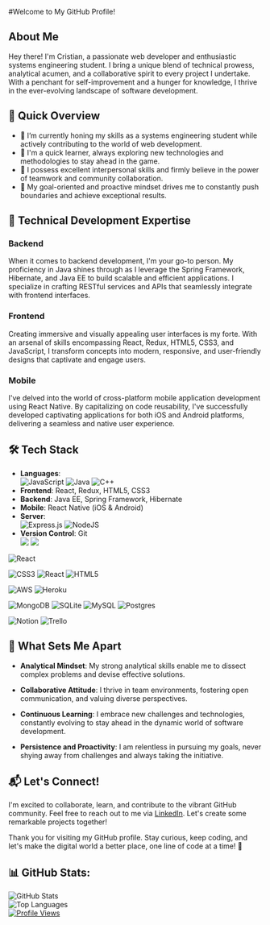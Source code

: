 #Welcome to My GitHub Profile!

## About Me

Hey there! I'm Cristian, a passionate web developer and enthusiastic systems engineering student. I bring a unique blend of technical prowess, analytical acumen, and a collaborative spirit to every project I undertake. With a penchant for self-improvement and a hunger for knowledge, I thrive in the ever-evolving landscape of software development.

## 🚀 Quick Overview

- 🔭 I’m currently honing my skills as a systems engineering student while actively contributing to the world of web development.
- 🌱 I'm a quick learner, always exploring new technologies and methodologies to stay ahead in the game.
- 💬 I possess excellent interpersonal skills and firmly believe in the power of teamwork and community collaboration.
- 🎯 My goal-oriented and proactive mindset drives me to constantly push boundaries and achieve exceptional results.

## 💼 Technical Development Expertise

### Backend 

When it comes to backend development, I'm your go-to person. My proficiency in Java shines through as I leverage the Spring Framework, Hibernate, and Java EE to build scalable and efficient applications. I specialize in crafting RESTful services and APIs that seamlessly integrate with frontend interfaces.

### Frontend

Creating immersive and visually appealing user interfaces is my forte. With an arsenal of skills encompassing React, Redux, HTML5, CSS3, and JavaScript, I transform concepts into modern, responsive, and user-friendly designs that captivate and engage users.

### Mobile

I've delved into the world of cross-platform mobile application development using React Native. By capitalizing on code reusability, I've successfully developed captivating applications for both iOS and Android platforms, delivering a seamless and native user experience.

## 🛠️ Tech Stack

- **Languages**: </br>
![JavaScript](https://img.shields.io/badge/JavaScript-%23323330.svg?style=flat-square&logo=JavaScript&logoColor=%23F7DF1E)
![Java](https://img.shields.io/badge/Java-%23ED8B00.svg?style=flat-square&logo=java&logoColor=white) ![C++](https://img.shields.io/badge/C++-%2300599C.svg?style=flat-square&logo=c%2B%2B&logoColor=white) 
- **Frontend**: React, Redux, HTML5, CSS3 </br>
- **Backend**: Java EE, Spring Framework, Hibernate </br>
- **Mobile**: React Native (iOS & Android) </br>
- **Server**: </br>
![Express.js](https://img.shields.io/badge/Express.js-%23404d59.svg?style=flat-square&logo=express&logoColor=%2361DAFB) ![NodeJS](https://img.shields.io/badge/Node.js-6DA55F?style=flat-square&logo=node.js&logoColor=white) 
- **Version Control**: Git </br>
<img src="https://img.shields.io/badge/-Github-181717.svg?logo=github&style=flat-square"> <img src="https://img.shields.io/badge/-Git-4c4a4b.svg?logo=git&style=flat-square">


![React](https://img.shields.io/badge/React+Native-%2320232a.svg?style=flat-square&logo=react&logoColor=%2361DAFB) 


![CSS3](https://img.shields.io/badge/CSS3-%231572B6.svg?style=flat-square&logo=css3&logoColor=white) 
![React](https://img.shields.io/badge/React-%2320232a.svg?style=flat-square&logo=react&logoColor=%2361DAFB) 
![HTML5](https://img.shields.io/badge/Html5-%23E34F26.svg?style=flat-square&logo=html5&logoColor=white) 

![AWS](https://img.shields.io/badge/AWS-%23FF9900.svg?style=flat-square&logo=amazon-aws&logoColor=white) 
![Heroku](https://img.shields.io/badge/heroku-%23430098.svg?style=flat-square&logo=heroku&logoColor=white) 

![MongoDB](https://img.shields.io/badge/MongoDB-%234ea94b.svg?style=flat-square&logo=mongodb&logoColor=white) 
![SQLite](https://img.shields.io/badge/sqlite-%2307405e.svg?style=flat-square&logo=sqlite&logoColor=white) 
![MySQL](https://img.shields.io/badge/mysql-%2300f.svg?style=flat-square&logo=mysql&logoColor=white) 
![Postgres](https://img.shields.io/badge/postgres-%23316192.svg?style=flat-square&logo=postgresql&logoColor=white) 

![Notion](https://img.shields.io/badge/Notion-%23000000.svg?style=flat-square&logo=notion&logoColor=white) 
![Trello](https://img.shields.io/badge/Trello-%23026AA7.svg?style=flat-square&logo=Trello&logoColor=white) 


## 🌟 What Sets Me Apart

- **Analytical Mindset**: My strong analytical skills enable me to dissect complex problems and devise effective solutions.

- **Collaborative Attitude**: I thrive in team environments, fostering open communication, and valuing diverse perspectives.

- **Continuous Learning**: I embrace new challenges and technologies, constantly evolving to stay ahead in the dynamic world of software development.

- **Persistence and Proactivity**: I am relentless in pursuing my goals, never shying away from challenges and always taking the initiative.

## 📬 Let's Connect!

I'm excited to collaborate, learn, and contribute to the vibrant GitHub community. Feel free to reach out to me via [LinkedIn](https://www.linkedin.com/in/cristian-fabian-infante-canelo/). Let's create some remarkable projects together!

Thank you for visiting my GitHub profile. Stay curious, keep coding, and let's make the digital world a better place, one line of code at a time! 🚀

## 📊 GitHub Stats:
<div aling="center">
  <img src="https://github-readme-stats.vercel.app/api?username=Cristian-Infante&theme=dark&hide_border=false&include_all_commits=false&count_private=false" alt="GitHub Stats" />
</br>
  <img src="https://github-readme-stats.vercel.app/api/top-langs/?username=Cristian-Infante&theme=dark&hide_border=false&include_all_commits=false&count_private=false" alt="Top Languages" />
</br>
  <a href="https://visitcount.itsvg.in">
    <img src="https://visitcount.itsvg.in/api?id=Cristian-Infante&label=Profile%20Views&color=1&icon=5&pretty=true" alt="Profile Views" />
  </a>
</div>


